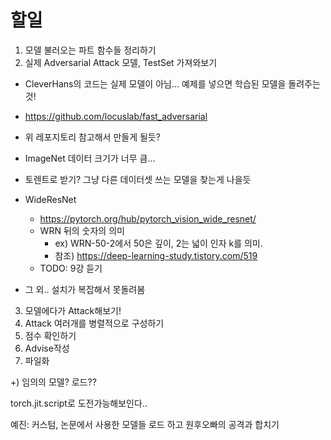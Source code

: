 # 할일
1. 모델 불러오는 파트 함수들 정리하기
2. 실제 Adversarial Attack 모델, TestSet 가져와보기
  * CleverHans의 코드는 실제 모델이 아님... 예제를 넣으면 학습된 모델을 돌려주는것!
  * https://github.com/locuslab/fast_adversarial
  * 위 레포지토리 참고해서 만들게 될듯?
  
  * ImageNet 데이터 크기가 너무 큼...
  * 토렌트로 받기? 그냥 다른 데이터셋 쓰는 모델을 찾는게 나을듯

  * WideResNet  
    * https://pytorch.org/hub/pytorch_vision_wide_resnet/
    * WRN 뒤의 숫자의 의미  
      * ex) WRN-50-2에서 50은 깊이, 2는 넓이 인자 k를 의미.
      * 참조) https://deep-learning-study.tistory.com/519
    * TODO: 9강 듣기
  * 그 외.. 설치가 복잡해서 못돌려봄
3. 모델에다가 Attack해보기!
4. Attack 여러개를 병렬적으로 구성하기
5. 점수 확인하기
6. Advise작성
7. 파일화

+) 임의의 모델? 로드??

torch.jit.script로 도전가능해보인다..

예진: 커스텀, 논문에서 사용한 모델들 로드 하고 원후오빠의 공격과 합치기